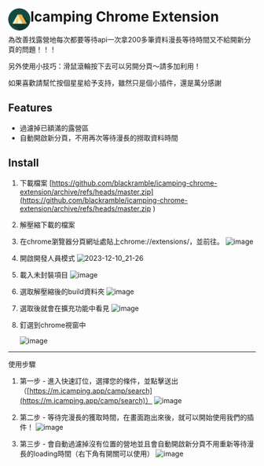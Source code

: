 # <img src="public/icons/icon_48.png" width="45" align="left"> Icamping Chrome Extension

為改善找露營地每次都要等待api一次拿200多筆資料漫長等待時間又不給開新分頁的問題！！！

另外使用小技巧：滑鼠滾輪按下去可以另開分頁～請多加利用！

如果喜歡請幫忙按個星星給予支持，雖然只是個小插件，還是萬分感謝

## Features

- 過濾掉已額滿的露營區
- 自動開啟新分頁，不用再次等待漫長的撈取資料時間

## Install
1. 下載檔案
   [https://github.com/blackramble/icamping-chrome-extension/archive/refs/heads/master.zip](https://github.com/blackramble/icamping-chrome-extension/archive/refs/heads/master.zip
)
2. 解壓縮下載的檔案
3. 在chrome瀏覽器分頁網址處貼上chrome://extensions/，並前往。
   ![image](https://github.com/blackramble/icamping-chrome-extension/assets/66875038/ea83b909-71af-46dd-ba40-22f7f3d8227f)
4. 開啟開發人員模式
   ![2023-12-10_21-26](https://github.com/blackramble/icamping-chrome-extension/assets/66875038/97c7132b-15b8-4942-a706-414032980440)
5. 載入未封裝項目
   ![image](https://github.com/blackramble/icamping-chrome-extension/assets/66875038/2bc3bbe3-7199-4e4d-a722-c64bf59eca09)
6. 選取解壓縮後的build資料夾
   ![image](https://github.com/blackramble/icamping-chrome-extension/assets/66875038/ab42809e-f64f-4679-9ded-e4bdf34e0e71)
7. 選取後就會在擴充功能中看見
   ![image](https://github.com/blackramble/icamping-chrome-extension/assets/66875038/fef0e7c4-c708-4254-9769-79400f3ec831)
8. 釘選到chrome視窗中

   ![image](https://github.com/blackramble/icamping-chrome-extension/assets/66875038/98b701e7-24f5-40c7-8b21-15c0a5922b0a)
---
使用步驟
   1. 第一步 - 進入快速訂位，選擇您的條件，並點擊送出 （[https://m.icamping.app/camp/search](https://m.icamping.app/camp/search)）
   ![image](https://github.com/blackramble/icamping-chrome-extension/assets/66875038/aca15924-7940-4293-844d-161a7d6ae947)

   2. 第二步 - 等待完漫長的獲取時間，在畫面跑出來後，就可以開始使用我們的插件！
      ![image](https://github.com/blackramble/icamping-chrome-extension/assets/66875038/377c8b7c-8145-4da8-b91c-6021e8bcd178)
   3. 第三步 - 會自動過濾掉沒有位置的營地並且會自動開啟新分頁不用重新等待漫長的loading時間（右下角有開關可以使用）
      ![image](https://github.com/blackramble/icamping-chrome-extension/assets/66875038/ab3a5467-9fac-4807-8ca9-c718a1bac383)

